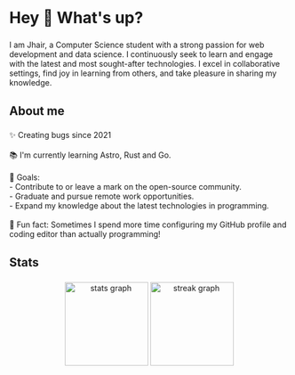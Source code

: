 <br clear="both">

<h1 align="left">Hey 👋 What's up?</h1>

###

<p align="left">I am Jhair, a Computer Science student with a strong passion for web development and data science. I continuously seek to learn and engage with the latest and most sought-after technologies. I excel in collaborative settings, find joy in learning from others, and take pleasure in sharing my knowledge.</p>

###

<h2 align="left">About me</h2>

###

<p align="left">✨ Creating bugs since 2021<br><br>📚 I'm currently learning Astro, Rust and Go.<br><br>🎯 Goals:<br>- Contribute to or leave a mark on the open-source community.<br>- Graduate and pursue remote work opportunities.<br>- Expand my knowledge about the latest technologies in programming.<br><br>🎲 Fun fact: Sometimes I spend more time configuring my GitHub profile and coding editor than actually programming!</p>

###

<h2 align="left">Stats</h2>

###

<div align="center">
  <img src="https://github-readme-stats.vercel.app/api?username=JayGhz&hide_title=false&hide_rank=false&show_icons=true&include_all_commits=true&count_private=true&disable_animations=false&theme=transparent&title_color=3382ed&text_color=ffffff&icon_color=d0d0d0&bg_color=00000000&hide_border=true&border_radius=16&order=1" height="150" alt="stats graph" />
  
  <img src="https://streak-stats.demolab.com?user=JayGhz&locale=en&mode=daily&theme=transparent&ring=3382ed&fire=3382ed&currStreakNum=ffffff&sideNums=ffffff&dates=ffffff&currStreakLabel=3382ed&hide_border=true&background=00000000&border_radius=16&order=3" height="150" alt="streak graph" />

</div>

###
